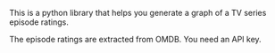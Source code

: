 This is a python library that helps you generate a graph
of a TV series episode ratings.

The episode ratings are extracted from OMDB. You need an API key.
